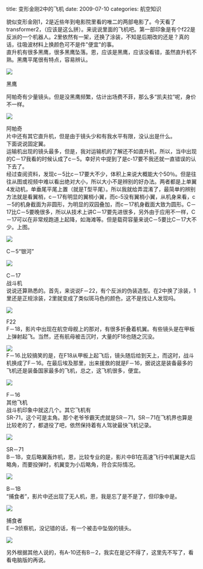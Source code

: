 title: 变形金刚2中的飞机
date: 2009-07-10
categories: 航空知识

貌似变形金刚1，2是近些年到电影院里看的唯二的两部电影了。今天看了transformer2，（应该是这么拼）。来说说里面的飞机吧。第一部印象是有个f22是反派的一个机器人。2里依然有一架，还换了涂装，不知是后期改的还是？真的话，往吸波材料上换颜色可不是件"便宜"的事。  
直升机有很多黑鹰，很多黑鹰坠落。恩，应该是黑鹰，应该没看错，虽然直升机不熟。黑鹰平尾很有特点，容易辨认。  

![](images/452a733863a4ce0496ddd821.jpg)

黑鹰

阿帕奇有少量镜头。但是没黑鹰频繁，估计出场费不菲，那么多“凯夫拉”呢，身价不一样。  

[![](images/1097eedc1886e586cc11663c.jpg)](http://hiphotos.baidu.com/bobobo80/pic/item/1097eedc1886e586cc11663c.jpg)

阿帕奇  
片中还有其它直升机，但是由于镜头少和有我水平有限，没认出是什么。  
下面说说固定翼。  
运输机出现的镜头最多，但是，我对运输机的了解还不如直升机，所以，当中出现的C－17我看的时候认成了c－5。幸好片中提到了是c-17要不我还就一直错误的认下去了。  
经过查阅资料，发现c－5比c－17要大不少，体积上来说大概能大个50％。但是往往从图或视频中难以看出绝对大小，所以大小不是辨别的好办法。两者都是上单翼4发动机，单垂尾平尾上置（就是T型平尾）。所以我就给弄混淆了，最简单的辨别方法就是看翼梢，c－17有明显的翼梢小翼，而c-5没有翼梢小翼，从机身来看，c－5的机身截面为非圆形，为明显的双园叠加，而c－17机身截面大致为圆形。C－17比C－5要晚很多，所以从技术上讲C－17要先进很多，另外由于应用不一样，C－17可以在非常规跑道上起降，如海滩等。但是载荷容量来说C－5要比C－17大不少。上图。  

![](images/2e2191d6dc701e0807088b86.jpg)

C－5“银河”  

![](images/d41fdfea28deb6f4d539c986.jpg)

C－17  
战斗机  
说说还算熟悉的。首先，来说说F－22，有个反派的伪装造型。在2中换了涂装，1里还是正规涂装，2里就变成了类似斑马色的颜色，这不是找让人发现吗。  

![](images/ba80d05cb6197342fbf2c0a9.jpg)

F22  
F－18，影片中出现在航空母舰上的那对，有很多折叠着机翼。有些镜头是在甲板上弹射起飞。当然，还有航母被击沉时，大量的F18也随之沉没。  

![](images/cd0dcf3307e45164ac4b5f27.jpg)  
F－16.比较搞笑的是，在F18从甲板上起飞后，镜头随后给到天上，而这时，战斗机换成了F－16。在最后埃及那里，出来援救的就是F－16，据说这是装备最多的飞机还是装备国家最多的飞机，总之，这飞机很多，便宜。  

![](images/24ce154fa3727711aec3ab31.jpg)

F－16  
其他飞机  
战斗机印象中就这几个。其它飞机有  
SR-71，这个可是主角。那个老爷爷霸天虎就是SR－71，SR－71在飞机界也算是比较老的了，都退役了吧，依然保持着有人驾驶最快飞机记录。  

![](images/eff3332de3bda813359bf70d.jpg)

SR－71  
B－1B，变后略翼轰炸机，恩，比较专业的是，影片中B1在高速飞行中机翼是大后略角，而要投弹时，机翼变为小后略角，符合实际情况。  

![](images/b5833bf59d2f1902bd3109c7.jpg)

B－1B  
“捕食者”，影片中还出现了无人机，恩，我是忘了是不是了，但印象中是。  

![](images/b979c339891bbbd43a87ce89.jpg)

捕食者  
E－3侦察机，没记错的话，有一个被击中坠毁的镜头。  

![](images/85ece41f9712ea44f624e489.jpg)

另外根据其他人说的，有A-10还有B－2，我实在是记不得了，这里先不写了，看看电脑版的再说。
